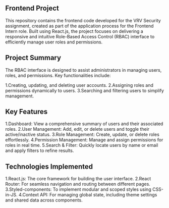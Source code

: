 ## Frontend Project
This repository contains the frontend code developed for the VRV Security assignment, created as part of the application process for the Frontend Intern role. Built using React.js, the project focuses on delivering a responsive and intuitive Role-Based Access Control (RBAC) interface to efficiently manage user roles and permissions.

## Project Summary
The RBAC interface is designed to assist administrators in managing users, roles, and permissions. Key functionalities include:

1.Creating, updating, and deleting user accounts.
2.Assigning roles and permissions dynamically to users.
3.Searching and filtering users to simplify management.

## Key Features
1.Dashboard: View a comprehensive summary of users and their associated roles.
2.User Management: Add, edit, or delete users and toggle their active/inactive status.
3.Role Management: Create, update, or delete roles effortlessly.
4.Permission Management: Manage and assign permissions for roles in real time.
5.Search & Filter: Quickly locate users by name or email and apply filters to refine results.

## Technologies Implemented
1.React.js: The core framework for building the user interface.
2.React Router: For seamless navigation and routing between different pages.
3.Styled-components: To implement modular and scoped styles using CSS-in-JS.
4.Context API: For managing global state, including theme settings and shared data across components.
